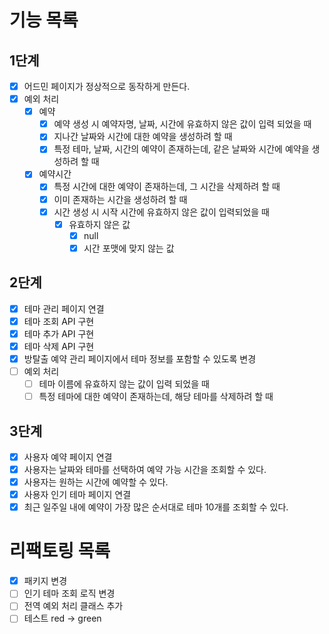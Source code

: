# 기능 목록

## 1단계

- [x] 어드민 페이지가 정상적으로 동작하게 만든다. 
- [x] 예외 처리
  - [x] 예약
    - [x] 예약 생성 시 예약자명, 날짜, 시간에 유효하지 않은 값이 입력 되었을 때
    - [x] 지나간 날짜와 시간에 대한 예약을 생성하려 할 때
    - [x] 특정 테마, 날짜, 시간의 예약이 존재하는데, 같은 날짜와 시간에 예약을 생성하려 할 때
  
  - [x] 예약시간
    - [x] 특정 시간에 대한 예약이 존재하는데, 그 시간을 삭제하려 할 때
    - [x] 이미 존재하는 시간을 생성하려 할 때
    - [x] 시간 생성 시 시작 시간에 유효하지 않은 값이 입력되었을 때
      - [x] 유효하지 않은 값 
        - [x] null
        - [x] 시간 포맷에 맞지 않는 값

## 2단계

- [x] 테마 관리 페이지 연결
- [x] 테마 조회 API 구현
- [x] 테마 추가 API 구현 
- [x] 테마 삭제 API 구현 
- [x] 방탈출 예약 관리 페이지에서 테마 정보를 포함할 수 있도록 변경
- [ ] 예외 처리
  - [ ] 테마 이름에 유효하지 않는 값이 입력 되었을 때
  - [ ] 특정 테마에 대한 예약이 존재하는데, 해당 테마를 삭제하려 할 때
  
## 3단계

- [x] 사용자 예약 페이지 연결
- [x] 사용자는 날짜와 테마를 선택하여 예약 가능 시간을 조회할 수 있다. 
- [x] 사용자는 원하는 시간에 예약할 수 있다. 
- [x] 사용자 인기 테마 페이지 연결
- [x] 최근 일주일 내에 예약이 가장 많은 순서대로 테마 10개를 조회할 수 있다. 

# 리팩토링 목록

- [x] 패키지 변경
- [ ] 인기 테마 조회 로직 변경
- [ ] 전역 예외 처리 클래스 추가
- [ ] 테스트 red -> green
